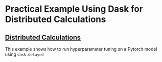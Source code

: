 # Practical Example Using Dask for Distributed Calculations

## [Distributed Calculations](dask-distributed-calculations.ipynb) 
This example shows how to run hyperparameter tuning on a Pytorch model using `dask.delayed`